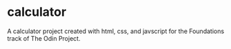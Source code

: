 # calculator

A calculator project created with html, css, and javscript for the Foundations track of The Odin Project.
